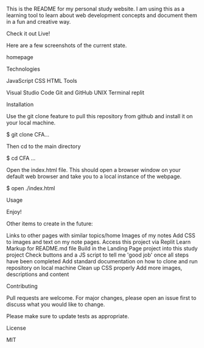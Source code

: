 This is the README for my personal study website. I am using this as a learning tool to learn about web development concepts and document them in a fun and creative way.

Check it out Live!

Here are a few screenshots of the current state.

homepage


Technologies

JavaScript
CSS
HTML
Tools

Visual Studio Code
Git and GitHub
UNIX Terminal
replit


Installation

Use the git clone feature to pull this repository from github and install it on your local machine.

$ git clone CFA...

Then cd to the main directory

$ cd CFA ...

Open the index.html file. This should open a browser window on your default web browser and take you to a local instance of the webpage.

$ open ./index.html


Usage

Enjoy!

Other items to create in the future:

 Links to other pages with similar topics/home
 Images of my notes
 Add CSS to images and text on my note pages.
 Access this project via Replit
 Learn Markup for README.md file
 Build in the Landing Page project into this study project
 Check buttons and a JS script to tell me 'good job' once all steps have been completed
 Add standard documentation on how to clone and run repository on local machine
 Clean up CSS properly
 Add more images, descriptions and content

 
Contributing

Pull requests are welcome. For major changes, please open an issue first to discuss what you would like to change.

Please make sure to update tests as appropriate.

License

MIT